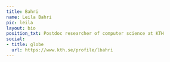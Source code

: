 ```yaml
---
title: Bahri
name: Leila Bahri
pic: leila
layout: bio
position_txt: Postdoc researcher of computer science at KTH
social:
- title: globe
  url: https://www.kth.se/profile/lbahri
---
```


